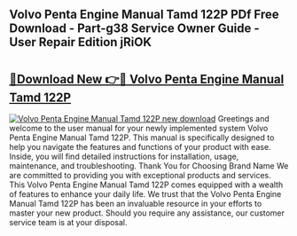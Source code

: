 ## Volvo Penta Engine Manual Tamd 122P PDf Free Download - Part-g38 Service Owner Guide - User Repair Edition jRiOK

# <h2><a href="http://bc53069.oget.top/?id=Volvo+Penta+Engine+Manual+Tamd+122P">🔗Download New 👉🔴 Volvo Penta Engine Manual Tamd 122P</a></h2>

[![Volvo Penta Engine Manual Tamd 122P new download](https://i.imgur.com/5g1atiW.png)](http://bc53069.oget.top/?id=Volvo+Penta+Engine+Manual+Tamd+122P)
Greetings and welcome to the user manual for your newly implemented system Volvo Penta Engine Manual Tamd 122P. This manual is specifically designed to help you navigate the features and functions of your product with ease. Inside, you will find detailed instructions for installation, usage, maintenance, and troubleshooting. Thank You for Choosing Brand Name We are committed to providing you with exceptional products and services. This Volvo Penta Engine Manual Tamd 122P comes equipped with a wealth of features to enhance your daily life. We trust that the Volvo Penta Engine Manual Tamd 122P has been an invaluable resource in your efforts to master your new product. Should you require any assistance, our customer service team is at your disposal.
